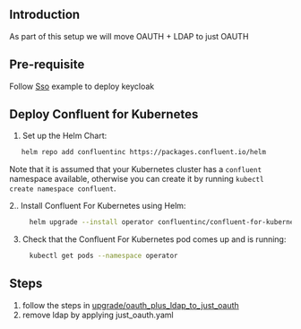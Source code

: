 ## Introduction

As part of this setup we will move OAUTH + LDAP to just OAUTH

## Pre-requisite

Follow [Sso](../../keycloak/) example to deploy keycloak

## Deploy Confluent for Kubernetes

1. Set up the Helm Chart:
```bash
   helm repo add confluentinc https://packages.confluent.io/helm
```
Note that it is assumed that your Kubernetes cluster has a ``confluent`` namespace available, otherwise you can create it by running ``kubectl create namespace confluent``. 

2.. Install Confluent For Kubernetes using Helm:
```bash
     helm upgrade --install operator confluentinc/confluent-for-kubernetes --namespace operator
```
3. Check that the Confluent For Kubernetes pod comes up and is running:
```bash    
     kubectl get pods --namespace operator
```

## Steps
1. follow the steps in [upgrade/oauth_plus_ldap_to_just_oauth](../oauth_plus_ldap_to_just_oauth/Readme.md)
2. remove ldap by applying just_oauth.yaml